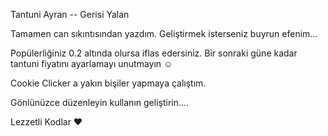 
Tantuni Ayran -- Gerisi Yalan

Tamamen can sıkıntısından yazdım. Geliştirmek isterseniz buyrun efenim...


Popülerliğiniz 0.2 altında olursa iflas edersiniz. 
Bir sonraki güne kadar tantuni fiyatını ayarlamayı unutmayın ☺

Cookie Clicker a yakın bişiler yapmaya çalıştım.  

Gönlünüzce düzenleyin kullanın geliştirin....


Lezzetli Kodlar ♥
